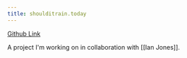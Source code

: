 ```yaml
---
title: shoulditrain.today
---
```


[Github Link](https://github.com/theianjones/fulcro-should-i-train)

A project I'm working on in collaboration with [[Ian Jones]]. 


